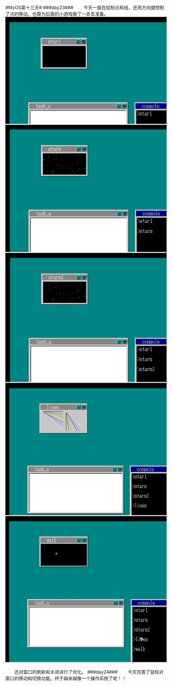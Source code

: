 #MyOS第十三天#
###day23###
　　今天一直在绘制点和线，还用方向键控制了点的移动，也算为后面的小游戏做了一丢丢准备。![](MyOS.jpg)
![](MyOS1.jpg)
![](MyOS2.jpg)
![](MyOS3.jpg)
![](MyOS4.jpg)<br><br>
　　还对窗口的刷新和关闭进行了优化。
###day24###
　　今天完善了鼠标对窗口的移动和切换功能。终于越来越像一个操作系统了呢！！